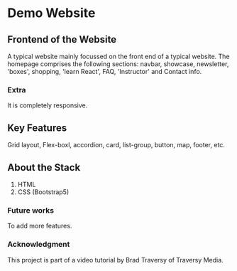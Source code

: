 # Demo Website

## Frontend of the Website

A typical website mainly focussed on the front end of a typical website. The homepage comprises the following sections:  navbar, showcase, newsletter, 'boxes', shopping, 'learn React', FAQ, 'Instructor' and Contact info. 


### Extra
It is completely responsive.


## Key Features

Grid layout, Flex-boxl, accordion, card, list-group, button, map, footer, etc.



## About the Stack
1. HTML
2. CSS (Bootstrap5)



### Future works

To add more features.


### Acknowledgment
This project is part of a video tutorial by Brad Traversy of Traversy Media.
